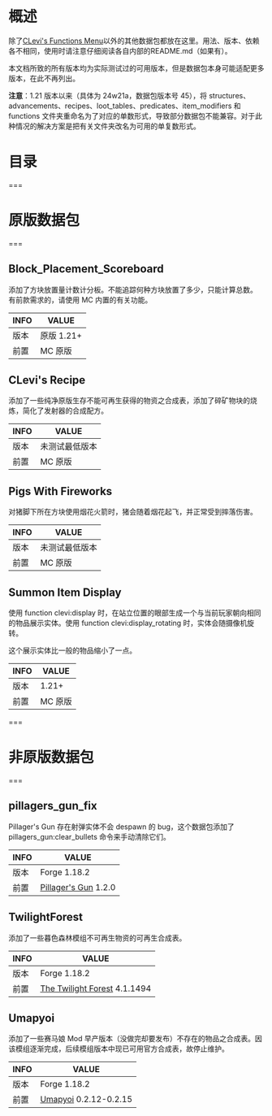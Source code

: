 # 概述

除了[CLevi's Functions Menu](https://github.com/ClementLevi/CLevi-s-Functions-Menu)以外的其他数据包都放在这里。用法、版本、依赖各不相同，使用时请注意仔细阅读各自内部的README.md（如果有）。

本文档所致的所有版本均为实际测试过的可用版本，但是数据包本身可能适配更多版本，在此不再列出。

**注意**：1.21 版本以来（具体为 24w21a，数据包版本号 45），将 structures、advancements、recipes、loot_tables、predicates、item_modifiers 和 functions 文件夹重命名为了对应的单数形式，导致部分数据包不能兼容。对于此种情况的解决方案是把有关文件夹改名为可用的单复数形式。

# 目录

===

# 原版数据包

===

## Block_Placement_Scoreboard

添加了方块放置量计数计分板。不能追踪何种方块放置了多少，只能计算总数。
有前款需求的，请使用 MC 内置的有关功能。

| INFO | VALUE      |
| ---- | ---------- |
| 版本 | 原版 1.21+ |
| 前置 | MC 原版    |

## CLevi's Recipe

添加了一些纯净原版生存不能可再生获得的物资之合成表，添加了碎矿物块的烧炼，简化了发射器的合成配方。

| INFO | VALUE          |
| ---- | -------------- |
| 版本 | 未测试最低版本 |
| 前置 | MC 原版        |

## Pigs With Fireworks

对猪脚下所在方块使用烟花火箭时，猪会随着烟花起飞，并正常受到摔落伤害。

| INFO | VALUE          |
| ---- | -------------- |
| 版本 | 未测试最低版本 |
| 前置 | MC 原版        |

## Summon Item Display

使用 function clevi:display 时，在站立位置的眼部生成一个与当前玩家朝向相同的物品展示实体。使用 function clevi:display_rotating 时，实体会随摄像机旋转。

这个展示实体比一般的物品缩小了一点。

| INFO | VALUE   |
| ---- | ------- |
| 版本 | 1.21+   |
| 前置 | MC 原版 |

===

# 非原版数据包

===

## pillagers_gun_fix

Pillager's Gun 存在射弹实体不会 despawn 的 bug，这个数据包添加了 pillagers_gun:clear_bullets 命令来手动清除它们。

| INFO | VALUE                                                             |
| ---- | ----------------------------------------------------------------- |
| 版本 | Forge 1.18.2                                                      |
| 前置 | [Pillager&#39;s Gun](https://www.mcmod.cn/class/13015.html) 1.2.0 |

## TwilightForest

添加了一些暮色森林模组不可再生物资的可再生合成表。

| INFO | VALUE                                                              |
| ---- | ------------------------------------------------------------------ |
| 版本 | Forge 1.18.2                                                       |
| 前置 | [The Twilight Forest](https://www.mcmod.cn/class/61.html) 4.1.1494 |

## Umapyoi

添加了一些赛马娘 Mod 早产版本（没做完却要发布）不存在的物品之合成表。因该模组逐渐完成，后续模组版本中现已可用官方合成表，故停止维护。

| INFO | VALUE                                                         |
| ---- | ------------------------------------------------------------- |
| 版本 | Forge 1.18.2                                                  |
| 前置 | [Umapyoi](https://www.mcmod.cn/class/8546.html) 0.2.12-0.2.15 |
